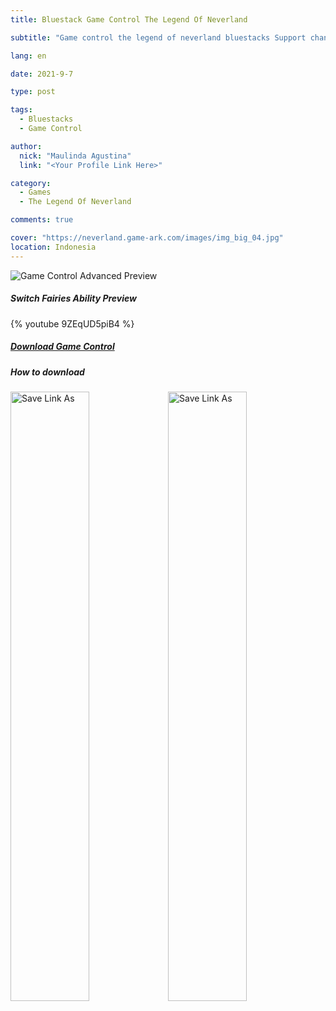 ```yaml
---
title: Bluestack Game Control The Legend Of Neverland

subtitle: "Game control the legend of neverland bluestacks Support change fairy and job skill"

lang: en

date: 2021-9-7

type: post

tags:
  - Bluestacks
  - Game Control

author:
  nick: "Maulinda Agustina"
  link: "<Your Profile Link Here>"

category:
  - Games
  - The Legend Of Neverland

comments: true

cover: "https://neverland.game-ark.com/images/img_big_04.jpg"
location: Indonesia
---
```


![Game Control Advanced Preview](https://user-images.githubusercontent.com/12471057/132322833-e5578e29-0ad7-422e-845a-bf9fabb313fd.png)
  
##### Switch Fairies Ability Preview
{% youtube 9ZEqUD5piB4 %}
  
##### [Download Game Control](https://raw.githubusercontent.com/dimaslanjaka/dimaslanjaka.github.io/compiler/src-posts/The%20Legend%20Of%20Neverland/Bluestacks%20Game%20Control/The%20Legend%20of%20Neverland%20%5Bcustom%20script%5D.cfg)

##### How to download
  <div style="clear:both;"></div>
<div style="display:relative">
<img src="https://user-images.githubusercontent.com/12471057/132330527-d978ef5c-aa2d-4387-bf65-bf817ae66c97.png" width="50%" height="auto" alt="Save Link As" style="display:inline-block;float:left;" />
<img src="https://user-images.githubusercontent.com/12471057/132330641-d0b6dd99-34b4-42c4-81aa-4be7bddfb4b7.png" width="50%" height="auto" alt="Save Link As" style="display:inline-block;float:left;" />
  </div>
  <div style="clear:both;"></div>
